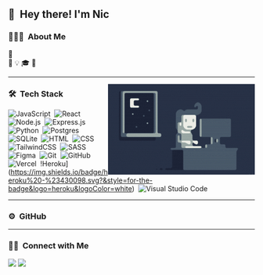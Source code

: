   <!--
  **npm-nic/npm-nic** is a ✨ _special_ ✨ repository because its `README.md` (this file) appears on your GitHub profile.
  
  Here are some ideas to get you started:
  
  - 🔭 I’m currently working on ...
  - 🌱 I’m currently learning ...
  - 👯 I’m looking to collaborate on ...
  - 🤔 I’m looking for help with ...
  - 💬 Ask me about ...
  - 📫 How to reach me: ...
  - 😄 Pronouns: ...
  - ⚡ Fun fact: ...
  -->
  ## 👋 &nbsp;Hey there! I'm Nic
  
  ### 👨🏻‍💻 &nbsp;About Me
  🔭   
  🌱 
  💡 
  🎓 
  🤔

  ---
  
  <img alt="Night Coding" src="https://raw.githubusercontent.com/AVS1508/AVS1508/master/assets/Night-Coding.gif" align="right"/>
  
  ### 🛠 &nbsp;Tech Stack
  
  ![JavaScript](https://img.shields.io/badge/javascript%20-%23323330.svg?&style=for-the-badge&logo=javascript&logoColor=%23F7DF1E)&nbsp;
  ![React](https://img.shields.io/badge/react%20-%2320232a.svg?&style=for-the-badge&logo=react&logoColor=%2361DAFB)&nbsp;
  ![Node.js](https://img.shields.io/badge/node.js%20-%2343853D.svg?&style=for-the-badge&logo=node.js&logoColor=white)&nbsp;
  ![Express.js](https://img.shields.io/badge/express.js%20-%23404d59.svg?&style=for-the-badge)&nbsp;
  ![Python](https://img.shields.io/badge/python%20-%2314354C.svg?&style=for-the-badge&logo=python&logoColor=white)&nbsp;
  ![Postgres](https://img.shields.io/badge/postgres-%23316192.svg?&style=for-the-badge&logo=postgresql&logoColor=white)&nbsp;
  ![SQLite](https://img.shields.io/badge/sqlite-%2307405e.svg?&style=for-the-badge&logo=sqlite&logoColor=white)&nbsp;
  ![HTML](https://img.shields.io/badge/html5%20-%23E34F26.svg?&style=for-the-badge&logo=html5&logoColor=white)&nbsp;
  ![CSS](https://img.shields.io/badge/css3%20-%231572B6.svg?&style=for-the-badge&logo=css3&logoColor=white)&nbsp;
  ![TailwindCSS](https://img.shields.io/badge/tailwindcss%20-%2338B2AC.svg?&style=for-the-badge&logo=tailwind-css&logoColor=white)&nbsp;
  ![SASS](https://img.shields.io/badge/SASS%20-hotpink.svg?&style=for-the-badge&logo=SASS&logoColor=white)&nbsp;
  ![Figma](https://img.shields.io/badge/figma%20-%23F24E1E.svg?&style=for-the-badge&logo=figma&logoColor=white)&nbsp;
  ![Git](https://img.shields.io/badge/git%20-%23F05033.svg?&style=for-the-badge&logo=git&logoColor=white)&nbsp;
  ![GitHub](https://img.shields.io/badge/github%20-%23121011.svg?&style=for-the-badge&logo=github&logoColor=white)&nbsp;
  ![Vercel](https://img.shields.io/badge/vercel%20-%23000000.svg?&style=for-the-badge&logo=vercel&logoColor=white6)&nbsp;
  !Heroku](https://img.shields.io/badge/heroku%20-%23430098.svg?&style=for-the-badge&logo=heroku&logoColor=white)&nbsp;
  ![Visual Studio Code](https://img.shields.io/badge/-Visual%20Studio%20Code-333333?&style=for-the-badge&logo=visual-studio-code&logoColor=007ACC)&nbsp;
  
  ---
  
  ### ⚙️ &nbsp;GitHub
  
  ---
  
  ### 🤝🏻 &nbsp;Connect with Me
  
  <!-- <p align="center"> -->
  <a href="https://linkedin.com/in/niclehman"><img src="https://img.shields.io/badge/linkedin%20-%230077B5.svg?&style=for-the-badge&logo=linkedin&logoColor=white"/></a>
  <a href="mailto:lehmannic@gmail.com"><img src="https://img.shields.io/badge/-Email Me!-D14836?style=for-the-badge&logo=Gmail&logoColor=white"/></a>
  